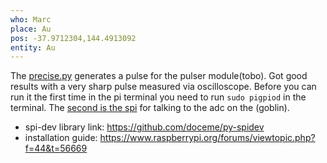 ```yaml
---
who: Marc
place: Au
pos: -37.9712304,144.4913092
entity: Au
---
```



The [precise.py](precise.py) generates a pulse for the pulser module(tobo).  Got good results with a very sharp pulse measured via oscilloscope.
Before you can run it the first time in the pi terminal you need to run `sudo pigpiod` in the terminal.
The [second is the spi](spi.py) for talking to the adc on the (goblin).

* spi-dev library link: https://github.com/doceme/py-spidev
* installation guide: https://www.raspberrypi.org/forums/viewtopic.php?f=44&t=56669


